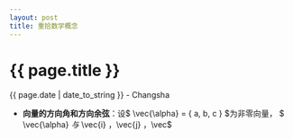 ```yaml
---
layout: post
title: 重拾数学概念
---
```


{{ page.title }}
================

<p class="meta">{{ page.date | date_to_string }} - Changsha</p>

+ **向量的方向角和方向余弦**：设$ \vec{\alpha} = \{ a, b, c \} $为非零向量， $ \vec{\alpha} $与$ \vec{i} ，\vec{j} ，\vec$